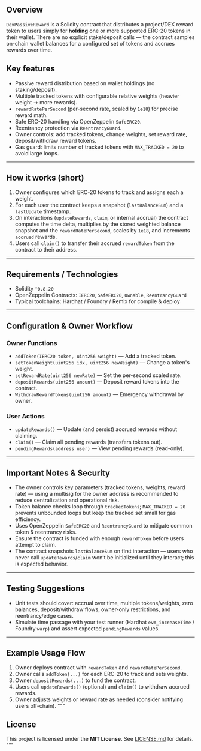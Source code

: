 
## Overview
`DexPassiveReward` is a Solidity contract that distributes a project/DEX reward token to users simply for **holding** one or more supported ERC-20 tokens in their wallet. There are no explicit stake/deposit calls — the contract samples on-chain wallet balances for a configured set of tokens and accrues rewards over time.
## Key features
- Passive reward distribution based on wallet holdings (no staking/deposit).  
- Multiple tracked tokens with configurable relative weights (heavier weight → more rewards).  
- `rewardRatePerSecond` (per-second rate, scaled by `1e18`) for precise reward math.  
- Safe ERC-20 handling via OpenZeppelin `SafeERC20`.  
- Reentrancy protection via `ReentrancyGuard`.  
- Owner controls: add tracked tokens, change weights, set reward rate, deposit/withdraw reward tokens.  
- Gas guard: limits number of tracked tokens with `MAX_TRACKED = 20` to avoid large loops.

---

## How it works (short)
1. Owner configures which ERC-20 tokens to track and assigns each a weight.  
2. For each user the contract keeps a snapshot (`lastBalanceSum`) and a `lastUpdate` timestamp.  
3. On interactions (`updateRewards`, `claim`, or internal accrual) the contract computes the time delta, multiplies by the stored weighted balance snapshot and the `rewardRatePerSecond`, scales by `1e18`, and increments `accrued` rewards.  
4. Users call `claim()` to transfer their accrued `rewardToken` from the contract to their address.

---

## Requirements / Technologies
- Solidity `^0.8.20`  
- OpenZeppelin Contracts: `IERC20`, `SafeERC20`, `Ownable`, `ReentrancyGuard`  
- Typical toolchains: Hardhat / Foundry / Remix for compile & deploy

---

## Configuration & Owner Workflow

### Owner Functions

- `addToken(IERC20 token, uint256 weight)` — Add a tracked token.
- `setTokenWeight(uint256 idx, uint256 newWeight)` — Change a token's weight.
- `setRewardRate(uint256 newRate)` — Set the per-second scaled rate.
- `depositRewards(uint256 amount)` — Deposit reward tokens into the contract.
- `WithdrawRewardTokens(uint256 amount)` — Emergency withdrawal by owner.

### User Actions

- `updateRewards()` — Update (and persist) accrued rewards without claiming.
- `claim()` — Claim all pending rewards (transfers tokens out).
- `pendingRewards(address user)` — View pending rewards (read-only).

---

## Important Notes & Security

- The owner controls key parameters (tracked tokens, weights, reward rate) — using a multisig for the owner address is recommended to reduce centralization and operational risk.
- Token balance checks loop through `trackedTokens`; `MAX_TRACKED = 20` prevents unbounded loops but keep the tracked set small for gas efficiency.
- Uses OpenZeppelin `SafeERC20` and `ReentrancyGuard` to mitigate common token & reentrancy risks.
- Ensure the contract is funded with enough `rewardToken` before users attempt to claim.
- The contract snapshots `lastBalanceSum` on first interaction — users who never call `updateRewards`/`claim` won’t be initialized until they interact; this is expected behavior.

---

## Testing Suggestions

- Unit tests should cover: accrual over time, multiple tokens/weights, zero balances, deposit/withdraw flows, owner-only restrictions, and reentrancy/edge cases.
- Simulate time passage with your test runner (Hardhat `evm_increaseTime` / Foundry `warp`) and assert expected `pendingRewards` values.

---

## Example Usage Flow

1. Owner deploys contract with `rewardToken` and `rewardRatePerSecond`.
2. Owner calls `addToken(...)` for each ERC-20 to track and sets weights.
3. Owner `depositRewards(...)` to fund the contract.
4. Users call `updateRewards()` (optional) and `claim()` to withdraw accrued rewards.
5. Owner adjusts weights or reward rate as needed (consider notifying users off-chain).
"""
## License

This project is licensed under the **MIT License**. See [LICENSE.md](./LICENSE.md) for details.
"""

